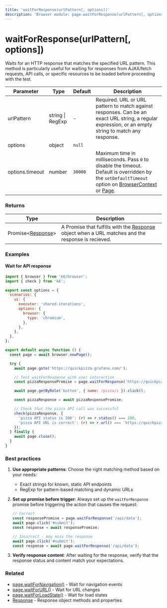 ```yaml
---
title: 'waitForResponse(urlPattern[, options])'
description: 'Browser module: page.waitForResponse(urlPattern[, options]) method'
---
```


# waitForResponse(urlPattern[, options])

Waits for an HTTP response that matches the specified URL pattern. This method is particularly useful for waiting for responses from AJAX/fetch requests, API calls, or specific resources to be loaded before proceeding with the test.

<TableWithNestedRows>

| Parameter        | Type           | Default | Description                                                                                                                                                                                                                                                                                                         |
| ---------------- | -------------- | ------- | ------------------------------------------------------------------------------------------------------------------------------------------------------------------------------------------------------------------------------------------------------------------------------------------------------------------- |
| urlPattern       | string \| RegExp | -       | Required. URL or URL pattern to match against responses. Can be an exact URL string, a regular expression, or an empty string to match any response.                                                                                                                                                                |
| options          | object         | `null`  |                                                                                                                                                                                                                                                                                                                     |
| options.timeout  | number         | `30000` | Maximum time in milliseconds. Pass `0` to disable the timeout. Default is overridden by the `setDefaultTimeout` option on [BrowserContext](https://grafana.com/docs/k6/<K6_VERSION>/javascript-api/k6-browser/browsercontext/) or [Page](https://grafana.com/docs/k6/<K6_VERSION>/javascript-api/k6-browser/page/). |

</TableWithNestedRows>

### Returns

| Type                                                                                                       | Description                                                                                        |
| ---------------------------------------------------------------------------------------------------------- | -------------------------------------------------------------------------------------------------- |
| Promise<[Response](https://grafana.com/docs/k6/<K6_VERSION>/javascript-api/k6-browser/response/)> | A Promise that fulfills with the [Response](https://grafana.com/docs/k6/<K6_VERSION>/javascript-api/k6-browser/response/) object when a URL matches and the response is recieved. |

### Examples

#### Wait for API response

```javascript
import { browser } from 'k6/browser';
import { check } from 'k6';

export const options = {
  scenarios: {
    ui: {
      executor: 'shared-iterations',
      options: {
        browser: {
          type: 'chromium',
        },
      },
    },
  },
};

export default async function () {
  const page = await browser.newPage();

  try {
    await page.goto('https://quickpizza.grafana.com/');

    // Test waitForResponse with user interaction
    const pizzaResponsePromise = page.waitForResponse('https://quickpizza.grafana.com/api/pizza');

    await page.getByRole('button', { name: /pizza/i }).click();

    const pizzaResponse = await pizzaResponsePromise;

    // Check that the pizza API call was successful
    check(pizzaResponse, {
      'pizza API status is 200': (r) => r.status() === 200,
      'pizza API URL is correct': (r) => r.url() === 'https://quickpizza.grafana.com/api/pizza',
    });
  } finally {
    await page.close();
  }
}
```

### Best practices

1. **Use appropriate patterns**: Choose the right matching method based on your needs:
   - Exact strings for known, static API endpoints
   - RegExp for pattern-based matching and dynamic URLs

2. **Set up promise before trigger**: Always set up the `waitForResponse` promise before triggering the action that causes the request:

   ```javascript
   // Correct
   const responsePromise = page.waitForResponse('/api/data');
   await page.click('#submit');
   const response = await responsePromise;

   // Incorrect - may miss the response
   await page.click('#submit');
   const response = await page.waitForResponse('/api/data');
   ```

3. **Verify response content**: After waiting for the response, verify that the response status and content match your expectations.

### Related

- [page.waitForNavigation()](https://grafana.com/docs/k6/<K6_VERSION>/javascript-api/k6-browser/page/waitfornavigation/) - Wait for navigation events
- [page.waitForURL()](https://grafana.com/docs/k6/<K6_VERSION>/javascript-api/k6-browser/page/waitforurl/) - Wait for URL changes
- [page.waitForLoadState()](https://grafana.com/docs/k6/<K6_VERSION>/javascript-api/k6-browser/page/waitforloadstate/) - Wait for load states
- [Response](https://grafana.com/docs/k6/<K6_VERSION>/javascript-api/k6-browser/response/) - Response object methods and properties

